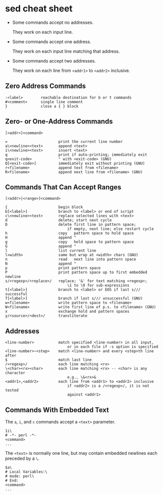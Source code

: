 # sed cheat sheet

-   Some commands accept no addresses.

    They work on each input line.
    
-   Some commands accept one address.

    They work on each input line matching that address.

-   Some commands accept two addresses.

    They work on each line from `<addr1>` to `<addr2>` inclusive.

## Zero Address Commands

    :<label>        reachable destination for b or t commands
    #<comment>      single line comment
    }               close a { } block

## Zero- or One-Address Commands

    [<addr>]<command>

    =                       print the current line number
    a\<newline><text>       append <text>
    i\<newline><text>       insert <text>
    q                       print if auto-printing; immediately exit
    q<exit-code>            " with <exit-code> (GNU)
    Q[<exit-code>]          immediately exit without printing (GNU)
    r<filename>             append text from <filename>
    R<filename>             append next line from <filename> (GNU)

## Commands That Can Accept Ranges

    [<addr>|<range>]<command>

    {                       begin block
    b[<label>]              branch to <label> or end of script
    c\<newline><text>       replace selected lines with <text>
    d                       delete; start next cycle
    D                       delete first line in pattern space;
                                if empty, next line; else restart cycle
    h                       copy   pattern space to hold space
    H                       append "
    g                       copy   hold space to pattern space
    G                       append "
    l                       list current line
    l<width>                same but wrap at <width> chars (GNU)
    n                       read   next line into pattern space
    N                       append "
    p                       print pattern space
    P                       print pattern space up to first embedded newline
    s/<regexp>/<replace>/   replace; '&' for text matching <regexp>;
                                \1 to \9 for sub-expressions
    t[<label>]              branch to <label> or EOS if last s/// successful
    T[<label>]              branch if last s/// unsuccessful (GNU)
    w<filename>             write pattern space to <filename>
    W<filename>             write first line of p.s. to <filename> (GNU)
    x                       exchange hold and pattern spaces
    y/<source>/<dest>/      transliterate

## Addresses

    <line-number>           match specified <line-number> in all input,
                                or in each file if -s option is specified
    <line-number>~<step>    match <line-number> and every <step>th line after
    $                       match last line
    /<regexp>/              each line matching <rx>
    \<char><rx><char>       each line matching <rx> -- <char> is any character
                                e.g., \&<rx>&
    <addr1>,<addr2>         each line from <addr1> to <addr2> inclusive
                                if <addr2> is a /<regexp>/, it is not tested
                                against <addr1>

## Commands With Embedded Text

The `a`, `i`, and `c` commands accept a `<text>` parameter.

    1i\
    # -*- perl -*-
    <command>
    ...

The `<text>` is normally one line, but may contain embedded newlines
each preceded by a `\`.

    $a\
    # Local Variables:\
    # mode: perl\
    # End:
    <command>
    ...
